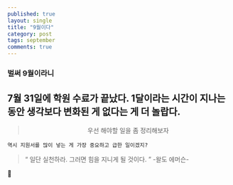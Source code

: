 ```yaml
---
published: true
layout: single
title: "9월이다"
category: post
tags: september
comments: true
---
```


### 벌써 9월이라니
7월 31일에 학원 수료가 끝났다. 1달이라는 시간이 지나는 동안
생각보다 변화된 게 없다는 게 더 놀랍다.
---
> <center>우선 해야할 일을 좀 정리해보자</center>

`역시 지원서를 많이 넣는 게 가장 중요하고 급한 일이겠지?`

><q> 일단 실천하라. 그러면 힘을 지니게 될 것이다. </q> -왈도 에머슨-

😤